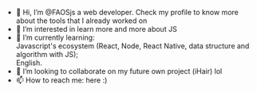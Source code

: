 - 👋 Hi, I’m @FAOSjs a web developer. Check my profile to know more about the tools that I already worked on
- 👀 I’m interested in learn more and more about JS
- 🌱 I’m currently learning: <br/>
    Javascript's ecosystem (React, Node, React Native, data structure and algorithm with JS); <br/>
    English.
- 💞️ I’m looking to collaborate on my future own project (iHair) lol
- 📫 How to reach me: here :)

<!---
FAOSjs/FAOSjs is a ✨ special ✨ repository because its `README.md` (this file) appears on your GitHub profile.
You can click the Preview link to take a look at your changes.
--->
